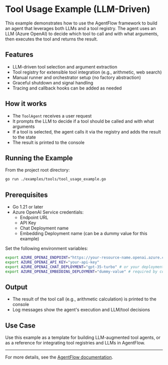 # Tool Usage Example (LLM-Driven)

This example demonstrates how to use the AgentFlow framework to build an agent that leverages both LLMs and a tool registry. The agent uses an LLM (Azure OpenAI) to decide which tool to call and with what arguments, then executes the tool and returns the result.

## Features
- LLM-driven tool selection and argument extraction
- Tool registry for extensible tool integration (e.g., arithmetic, web search)
- Manual runner and orchestrator setup (no factory abstraction)
- Graceful shutdown and signal handling
- Tracing and callback hooks can be added as needed

## How it works
- The `ToolAgent` receives a user request
- It prompts the LLM to decide if a tool should be called and with what arguments
- If a tool is selected, the agent calls it via the registry and adds the result to the state
- The result is printed to the console

## Running the Example
From the project root directory:

```sh
go run ./examples/tools/tool_usage_example.go
```

## Prerequisites
- Go 1.21 or later
- Azure OpenAI Service credentials:
  - Endpoint URL
  - API Key
  - Chat Deployment name
  - Embedding Deployment name (can be a dummy value for this example)

Set the following environment variables:

```sh
export AZURE_OPENAI_ENDPOINT="https://your-resource-name.openai.azure.com"
export AZURE_OPENAI_API_KEY="your-api-key"
export AZURE_OPENAI_CHAT_DEPLOYMENT="gpt-35-turbo" # or your deployment name
export AZURE_OPENAI_EMBEDDING_DEPLOYMENT="dummy-value" # required by constructor
```

## Output
- The result of the tool call (e.g., arithmetic calculation) is printed to the console
- Log messages show the agent's execution and LLM/tool decisions

## Use Case
Use this example as a template for building LLM-augmented tool agents, or as a reference for integrating tool registries and LLMs in AgentFlow.

---
For more details, see the [AgentFlow documentation](../../docs/DevGuide.md).
